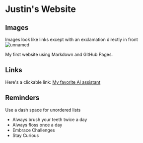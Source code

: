 # Justin's Website
## Images
Images look like links except with an exclamation directly in front
![unnamed](https://github.com/user-attachments/assets/57de1947-753d-44c1-b0b6-3473b3999a61)

My first website using Markdown and GitHub Pages.

## Links

Here's a clickable link: [My favorite AI assistant](https://chat.openai.com/)

## Reminders

Use a dash space for unordered lists

- Always brush your teeth twice a day
- Always floss once a day
- Embrace Challenges
- Stay Curious
